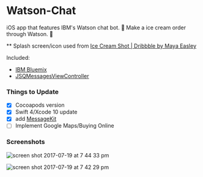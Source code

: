 # Watson-Chat

iOS app that features IBM's Watson chat bot. :icecream: Make a ice cream order through Watson. :ice_cream:

** Splash screen/icon used from [Ice Cream Shot | Dribbble by Maya Easley](https://dribbble.com/shots/2023249-Ice-Cream-Cone)

Included:

- [IBM Bluemix](https://www.ibm.com/cloud-computing/bluemix/what-is-bluemix "IBM Bluemix")
- [JSQMessagesViewController](https://github.com/jessesquires/JSQMessagesViewController "JSQMessagesViewController")

### Things to Update

- [x] Cocoapods version
- [x] Swift 4/Xcode 10 update
- [x] add [MessageKit](https://github.com/MessageKit/MessageKit "MessageKit")
- [ ] Implement Google Maps/Buying Online

### Screenshots

![screen shot 2017-07-19 at 7 44 33 pm](https://user-images.githubusercontent.com/24944725/28395634-00d11882-6cbb-11e7-8288-bdc280dd8e51.png)

![screen shot 2017-07-19 at 7 42 29 pm](https://user-images.githubusercontent.com/24944725/28395635-00e7b11e-6cbb-11e7-95d0-93679f723c39.png)
